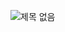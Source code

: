 ![제목 없음](https://user-images.githubusercontent.com/52450937/119178095-36b47400-baa8-11eb-86ae-760efa484267.png)